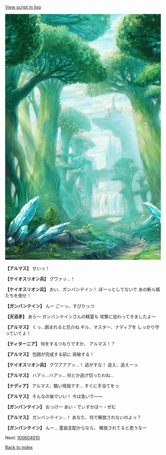 [View script in lisp](../scripts/100603063.txt)

![forest.png](../images/backgrounds/forest.png)

**【アルマス】**
せいっ！

**【ケイオスリオン兵】**
グワァッ…！

**【ケイオスリオン兵】**
おい、ガンバンテイン！
ぼーっとしてないで
あの斬ル姫たちを倒せ！

**【ガンバンテイン】**
んー
ごーっ、すぴりっつ

**【天沼矛】**
あら～
ガンバンテインさんの精霊も
攻撃に加わってきましたよ～

**【アルマス】**
くっ…囲まれると厄介ね
ギル、マスター、ナディアを
しっかり守っていてよ！

**【ティターニア】**
何をするつもりですか、
アルマス！？

**【アルマス】**
包囲が完成する前に
突破する！

**【ケイオスリオン兵】**
グワアアアッ…！
逃がすな！
追え、追えーっ

**【アルマス】**
ハアッ…ハアッ…
何とか逃げ切ったわね…

**【ナディア】**
アルマス、酷い怪我です…
すぐに手当てをっ

**【アルマス】**
そんなの後でいい！
今は急いで――

**【ガンバンテイン】**
おっけー
あい・でぃすかばー・ぜむ

**【アルマス】**
ガンバンテイン…！
あなた、何で解放されないのよっ？

**【ガンバンテイン】**
んー…
霊装支配からなら、
解放されてると思うなー


Next: [100604010](100604010.md)

[Back to index](index.md)
